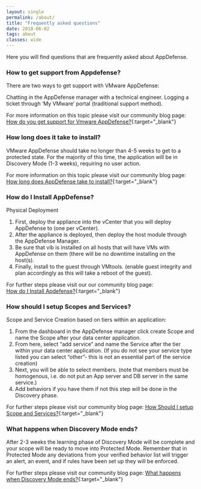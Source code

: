 ```yaml
---
layout: single
permalink: /about/
title: "Frequently asked questions"
date: 2018-06-02
tags: about
classes: wide
---
```


Here you will find questions that are frequently asked about AppDefense. 


### How to get support from Appdefense?

There are two ways to get support with VMware AppDefense:

Chatting in the AppDefense manager with a technical engineer.
Logging a ticket through ‘My VMware’ portal (traditional support method).

For more information on this topic please visit our community blog page:
[How do you get support for Vmware AppDefense?](https://communities.vmware.com/thread/616075){:target="_blank"} 



### How long does it take to install? 

VMware AppDefense should take no longer than 4-5 weeks to get to a protected state. For the majority of this time, the application will be in Discovery Mode (1-3 weeks), requiring no user action. 

For more information on this topic please visit our community blog page:
[How long does AppDefense take to install?](https://communities.vmware.com/message/2872636#2872636){:target="_blank"} 

### How do I Install AppDefense? 

Physical Deployment

1. First, deploy the appliance into the vCenter that you will deploy AppDefense to (one per vCenter).
2. After the appliance is deployed, then deploy the host module through the AppDefense Manager.
3. Be sure that vib is installed on all hosts that will have VMs with AppDefense on them (there will be no downtime installing on the host(s).
4. Finally, install to the guest through VMtools. (enable guest integrity and plan accordingly as this will take a reboot of the guest).

For further steps please visit our our community blog page:  
[How do I Install Apdefense?](https://communities.vmware.com/thread/613569){:target="_blank"} 


### How should I setup Scopes and Services? 

Scope and Service Creation based on tiers within an application: 

1. From the dashboard in the AppDefense manager click create Scope and name the Scope after your data center application.
2. From here, select “add service” and name the Service after the tier within your data center application. (If you do not see your service type listed you can select “other”- this is not an essential part of the service creation)
3. Next, you will be able to select members. (note that members must be homogenous, i.e. do not put an App server and DB server in the same service.)
4. Add behaviors if you have them if not this step will be done in the Discovery phase.

For further steps please visit our community blog page: 
[How Should I setup Scope and Services?](https://communities.vmware.com/thread/614669){:target="_blank"} 


### What happens when Discovery Mode ends? 

After 2-3 weeks the learning phase of Discovery Mode will be complete and your scope will be ready to move into Protected Mode. Remember that in Protected Mode any deviations from your verified behavior list will trigger an alert, an event, and if rules have been set up they will be enforced.

For further steps please visit our community blog page: 
[What happens when Discovery Mode ends?](https://communities.vmware.com/thread/615819){:target="_blank"}








